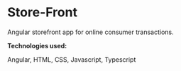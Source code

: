 # Store-Front
Angular storefront app for online consumer transactions.

**Technologies used:**

Angular, HTML, CSS, Javascript, Typescript
